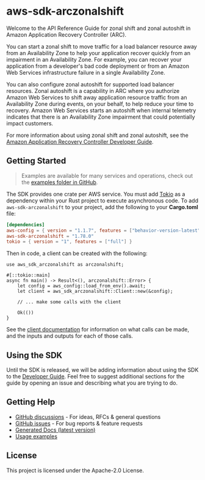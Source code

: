 # aws-sdk-arczonalshift

Welcome to the API Reference Guide for zonal shift and zonal autoshift in Amazon Application Recovery Controller (ARC).

You can start a zonal shift to move traffic for a load balancer resource away from an Availability Zone to help your application recover quickly from an impairment in an Availability Zone. For example, you can recover your application from a developer's bad code deployment or from an Amazon Web Services infrastructure failure in a single Availability Zone.

You can also configure zonal autoshift for supported load balancer resources. Zonal autoshift is a capability in ARC where you authorize Amazon Web Services to shift away application resource traffic from an Availability Zone during events, on your behalf, to help reduce your time to recovery. Amazon Web Services starts an autoshift when internal telemetry indicates that there is an Availability Zone impairment that could potentially impact customers.

For more information about using zonal shift and zonal autoshift, see the [Amazon Application Recovery Controller Developer Guide](https://docs.aws.amazon.com/r53recovery/latest/dg/what-is-route53-recovery.html).

## Getting Started

> Examples are available for many services and operations, check out the
> [examples folder in GitHub](https://github.com/awslabs/aws-sdk-rust/tree/main/examples).

The SDK provides one crate per AWS service. You must add [Tokio](https://crates.io/crates/tokio)
as a dependency within your Rust project to execute asynchronous code. To add `aws-sdk-arczonalshift` to
your project, add the following to your **Cargo.toml** file:

```toml
[dependencies]
aws-config = { version = "1.1.7", features = ["behavior-version-latest"] }
aws-sdk-arczonalshift = "1.78.0"
tokio = { version = "1", features = ["full"] }
```

Then in code, a client can be created with the following:

```rust,no_run
use aws_sdk_arczonalshift as arczonalshift;

#[::tokio::main]
async fn main() -> Result<(), arczonalshift::Error> {
    let config = aws_config::load_from_env().await;
    let client = aws_sdk_arczonalshift::Client::new(&config);

    // ... make some calls with the client

    Ok(())
}
```

See the [client documentation](https://docs.rs/aws-sdk-arczonalshift/latest/aws_sdk_arczonalshift/client/struct.Client.html)
for information on what calls can be made, and the inputs and outputs for each of those calls.

## Using the SDK

Until the SDK is released, we will be adding information about using the SDK to the
[Developer Guide](https://docs.aws.amazon.com/sdk-for-rust/latest/dg/welcome.html). Feel free to suggest
additional sections for the guide by opening an issue and describing what you are trying to do.

## Getting Help

* [GitHub discussions](https://github.com/awslabs/aws-sdk-rust/discussions) - For ideas, RFCs & general questions
* [GitHub issues](https://github.com/awslabs/aws-sdk-rust/issues/new/choose) - For bug reports & feature requests
* [Generated Docs (latest version)](https://awslabs.github.io/aws-sdk-rust/)
* [Usage examples](https://github.com/awslabs/aws-sdk-rust/tree/main/examples)

## License

This project is licensed under the Apache-2.0 License.

